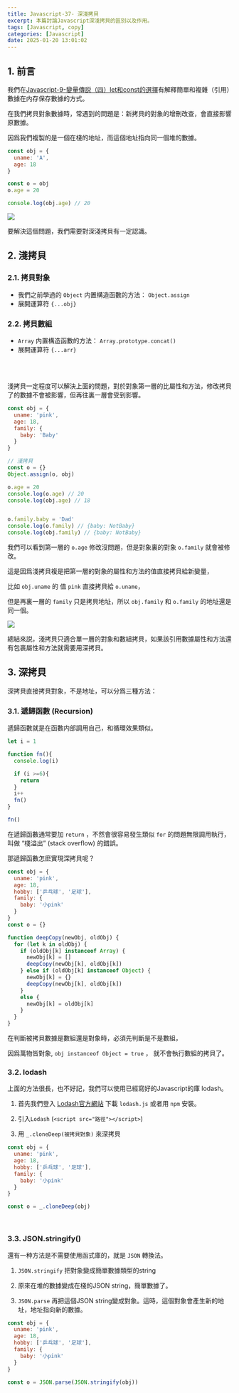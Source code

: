 ```yaml
---
title: Javascript-37- 深淺拷貝 
excerpt: 本篇討論Javascript深淺拷貝的區別以及作用。
tags: [Javascript, copy] 
categories: [Javascript]
date: 2025-01-20 13:01:02
---
```



## 1. 前言
我們在[Javascript-9-變量傳説（四）let和const的選擇](https://wooiseong.vercel.app/2025/01/04/JS-9-storage/)有解釋簡單和複雜（引用）數據在内存保存數據的方式。

在我們拷貝對象數據時，常遇到的問題是：新拷貝的對象的增刪改查，會直接影響原數據。

因爲我們複製的是一個在棧的地址，而這個地址指向同一個堆的數據。

```javascript
const obj = {
  uname: 'A',
  age: 18
}

const o = obj
o.age = 20

console.log(obj.age) // 20
```
![](/img/JS/JS-37-1.png)


要解決這個問題，我們需要對深淺拷貝有一定認識。

## 2. 淺拷貝
### 2.1. 拷貝對象
- 我們之前學過的 `Object` 内置構造函數的方法： `Object.assign`
- 展開運算符 `{...obj}`

### 2.2. 拷貝數組
- `Array` 内置構造函數的方法： `Array.prototype.concat()`
- 展開運算符 `{...arr}`
<br>
<br>

淺拷貝一定程度可以解決上面的問題，對於對象第一層的比屬性和方法，修改拷貝了的數據不會被影響，但再往裏一層會受到影響。

```javascript
const obj = {
  uname: 'pink',
  age: 18,
  family: {
    baby: 'Baby'
  }
}

// 淺拷貝
const o = {}
Object.assign(o, obj)

o.age = 20
console.log(o.age) // 20
console.log(obj.age) // 18


o.family.baby = 'Dad'
console.log(o.family) // {baby: NotBaby}
console.log(obj.family) // {baby: NotBaby}
```

我們可以看到第一層的 `o.age` 修改沒問題，但是對象裏的對象 `o.family` 就會被修改。

這是因爲淺拷貝複是把第一層的對象的屬性和方法的值直接拷貝給新變量，

比如 `obj.uname` 的 值 `pink` 直接拷貝給 `o.uname`，

但是再裏一層的 `family` 只是拷貝地址，所以 `obj.family` 和 `o.family` 的地址還是同一個。

![](/img/JS/JS-37-2.png)
<br>

總結來説，淺拷貝只適合單一層的對象和數組拷貝，如果該引用數據屬性和方法還有包裹屬性和方法就需要用深拷貝。
<br>

## 3. 深拷貝
深拷貝直接拷貝對象，不是地址，可以分爲三種方法：

### 3.1. 遞歸函數 (Recursion)
遞歸函數就是在函數内部調用自己，和循環效果類似。

```javascript
let i = 1

function fn(){
  console.log(i)

  if (i >=6){
    return
  }
  i++
  fn()
}

fn()
```

在遞歸函數通常要加 `return` ，不然會很容易發生類似 `for` 的問題無限調用執行，叫做 “棧溢出” (stack overflow) 的錯誤。
<br>

那遞歸函數怎麽實現深拷貝呢？

```javascript
const obj = {
  uname: 'pink',
  age: 18,
  hobby: ['乒乓球', '足球'],
  family: {
    baby: '小pink'
  }
}
const o = {}

function deepCopy(newObj, oldObj) {
  for (let k in oldObj) {
    if (oldObj[k] instanceof Array) {
      newObj[k] = []
      deepCopy(newObj[k], oldObj[k])
    } else if (oldObj[k] instanceof Object) {
      newObj[k] = {}
      deepCopy(newObj[k], oldObj[k])
    }
    else {
      newObj[k] = oldObj[k]
    }
  }
}
```


在判斷被拷貝數據是數組還是對象時，必須先判斷是不是數組，

因爲萬物皆對象, `obj instanceof Object = true` ， 就不會執行數組的拷貝了。
<br>

### 3.2. lodash
上面的方法很長，也不好記，我們可以使用已經寫好的Javascript的庫 lodash。

1. 首先我們登入 [Lodash官方網站](https://lodash.com/) 下載 `lodash.js` 或者用 `npm` 安裝。

2. 引入`Lodash` (`<script src="路徑"></script>`)

3. 用 `_.cloneDeep(被拷貝對象)` 來深拷貝

```javascript
const obj = {
  uname: 'pink',
  age: 18,
  hobby: ['乒乓球', '足球'],
  family: {
    baby: '小pink'
  }
}

const o = _.cloneDeep(obj)
```
<br>

### 3.3. JSON.stringify()
還有一种方法是不需要使用函式庫的，就是 `JSON` 轉換法。

1. `JSON.stringify` 把對象變成簡單數據類型的string

2. 原來在堆的數據變成在棧的JSON string，簡單數據了。

3. `JSON.parse` 再把這個JSON string變成對象。這時，這個對象會產生新的地址，地址指向新的數據。

```javascript
const obj = {
  uname: 'pink',
  age: 18,
  hobby: ['乒乓球', '足球'],
  family: {
    baby: '小pink'
  }
}

const o = JSON.parse(JSON.stringify(obj))
```
<br>